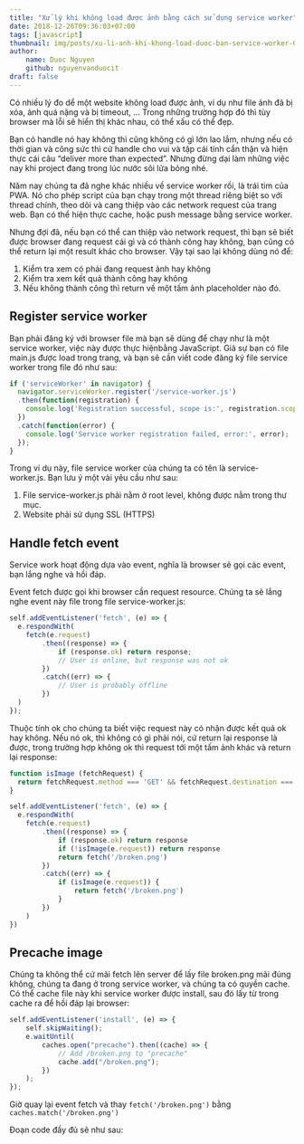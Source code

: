 ```yaml
---
title: "Xử lý khi không load được ảnh bằng cách sử dụng service worker"
date: 2018-12-26T09:36:03+07:00
tags: [javascript]
thumbnail: img/posts/xu-li-anh-khi-khong-load-duoc-ban-service-worker-01.png
author:
    name: Duoc Nguyen
    github: nguyenvanduocit
draft: false
---
```


Có nhiều lý đo dể một website không load được ảnh, ví dụ như file ảnh đã bị xóa, ảnh quá nặng và bị timeout, … Trong những trường hợp đó thì tùy browser mà lỗi sẽ hiển thị khác nhau, có thể xấu có thể đẹp.

Bạn có handle nó hay không thì cũng không có gì lớn lao lắm, nhưng nếu có thời gian và công sức thì cứ handle cho vui và tập cái tính cẩn thận và hiện thực cái câu “deliver more than expected”. Nhưng đừng dại làm những việc nay khi project đang trong lúc nước sôi lửa bỏng nhé.

Năm nay chúng ta đã nghe khác nhiều về service worker rồi, là trái tim của PWA. Nó cho phép script của bạn chạy trong một thread riêng biệt so với thread chính, theo dõi và cang thiệp vào các network request của trang web. Bạn có thể hiện thực cache, hoặc push message bằng service worker.

Nhưng đợi đã, nếu bạn có thể can thiệp vào network request, thì bạn sẽ biết được browser đang request cái gì và có thành công hay không, bạn cũng có thể return lại một result khác cho browser. Vậy tại sao lại không dùng nó để:

1. Kiểm tra xem có phải đang request ảnh hay không
2. Kiểm tra xem kết quả thành công hay không
3. Nếu không thành công thì return về một tấm ảnh placeholder nào đó.

## Register service worker

Bạn phải đăng ký với browser file mà bạn sẽ dùng để chạy như là một service worker, việc này được thực hiệnbằng JavaScript. Giả sự bạn có file main.js được load trong trang, và bạn sẽ cần viết code đăng ký file service worker trong file đó như sau:

```js
if ('serviceWorker' in navigator) {
  navigator.serviceWorker.register('/service-worker.js')
  .then(function(registration) {
    console.log('Registration successful, scope is:', registration.scope);
  })
  .catch(function(error) {
    console.log('Service worker registration failed, error:', error);
  });
}
```

Trong ví dụ này, file service worker của chúng ta có tên là service-worker.js. Bạn lưu ý một vài yêu cầu như sau:

1. File service-worker.js phải nằm ở root level, không được nằm trong thư mục.
2. Website phải sử dụng SSL (HTTPS)

## Handle fetch event

Service work hoạt động dựa vào event, nghĩa là browser sẽ gọi các event, bạn lắng nghe và hồi đáp.

Event fetch được gọi khi browser cần request resource. Chúng ta sẽ lắng nghe event này file trong file service-worker.js:

```js
self.addEventListener('fetch', (e) => {
  e.respondWith(
    fetch(e.request)
        .then((response) => {
            if (response.ok) return response;
            // User is online, but response was not ok
        })
        .catch((err) => {
            // User is probably offline
        })
  )
});
```

Thuộc tính ok cho chúng ta biết việc request này có nhận được kết quả ok hay không. Nếu nó ok, thì không có gì phải nói, cứ return lại response là được, trong trường hợp không ok thì request tới một tấm ảnh khác và return lại response:

```js
function isImage (fetchRequest) {
  return fetchRequest.method === 'GET' && fetchRequest.destination === 'image'
}

self.addEventListener('fetch', (e) => {
  e.respondWith(
    fetch(e.request)
        .then((response) => {
            if (response.ok) return response
            if (!isImage(e.request)) return response
            return fetch('/broken.png')
        })
        .catch((err) => {
            if (isImage(e.request)) {
                return fetch('/broken.png')
            }
        })
    )
})
```

## Precache image

Chúng ta không thể cứ mãi fetch lên server để lấy file broken.png mãi đúng không, chúng ta đang ở trong service worker, và chúng ta có quyền cache. Có thể cache file này khi service worker được install, sau đó lấy từ trong cache ra để hồi đáp lại browser:

```js
self.addEventListener('install', (e) => {
    self.skipWaiting();
    e.waitUntil(
        caches.open("precache").then((cache) => {
            // Add /broken.png to "precache"
            cache.add("/broken.png");
        })
    );
});
```

Giờ quay lại event fetch và thay `fetch('/broken.png')` bằng `caches.match('/broken.png')`

Đoạn code đầy đủ sẽ như sau:

